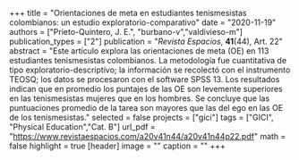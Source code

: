+++
title = "Orientaciones de meta en estudiantes tenismesistas colombianos: un estudio exploratorio-comparativo"
date = "2020-11-19"
authors = ["Prieto-Quintero, J. E.", "burbano-v","valdivieso-m"]
publication_types = ["2"]
publication = "*Revista Espacios*, **41**(44), Art. 22"
abstract = "Este artículo explora las orientaciones de meta (OE) en 113 estudiantes tenismesistas colombianos. La metodología fue cuantitativa de tipo exploratorio-descriptivo; la información se recolectó con el instrumento TEOSQ; los datos se procesaron con el software SPSS 13. Los resultados indican que en promedio los puntajes de las OE son levemente superiores en las tenismesistas mujeres que en los hombres. Se concluye que las puntuaciones promedio de la tarea son mayores que las del ego en las OE de los tenismesistas."
selected = false
projects = ["gici"]
tags = ["GICI", "Physical Education","Cat. B"]
url_pdf = "https://www.revistaespacios.com/a20v41n44/a20v41n44p22.pdf"
math = false
highlight = true
[header]
image = ""
caption = ""
+++
